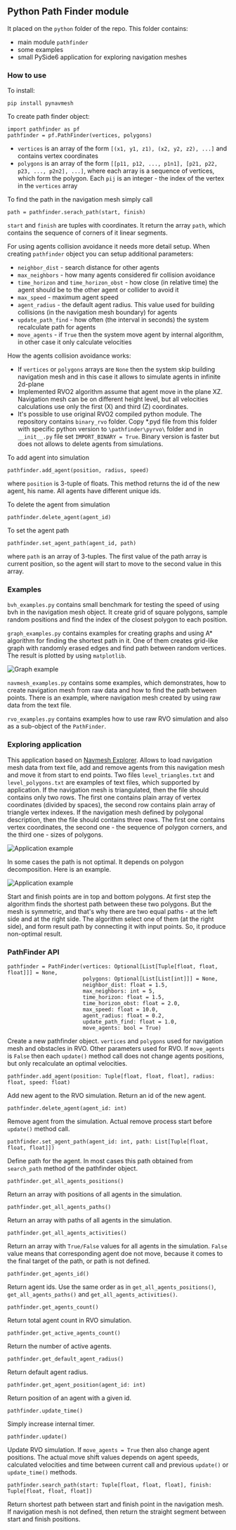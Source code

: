 ## Python Path Finder module

It placed on the ```python``` folder of the repo. This folder contains:

* main module ```pathfinder```
* some examples
* small PySide6 application for exploring navigation meshes

### How to use

To install:

```
pip install pynavmesh
```

To create path finder object:

```
import pathfinder as pf
pathfinder = pf.PathFinder(vertices, polygons)
```
* ```vertices``` is an array of the form ```[(x1, y1, z1), (x2, y2, z2), ...]``` and contains vertex coordinates
* ```polygons``` is an array of the form ```[[p11, p12, ..., p1n1], [p21, p22, p23, ..., p2n2], ...]```, where each array is a sequence of vertices, which form the polygon. Each ```pij``` is an integer - the index of the vertex in the ```vertices``` array

To find the path in the navigation mesh simply call

```
path = pathfinder.serach_path(start, finish)
```

```start``` and ```finish``` are tuples with coordinates. It return the array ```path```, which contains the sequence of corners of it linear segments.

For using agents collision avoidance it needs more detail setup. When creating ```pathfinder``` object you can setup additional parameters:
* ```neighbor_dist``` - search distance for other agents
* ```max_neighbors``` - how many agents considered fir collision avoidance
* ```time_horizon``` and ```time_horizon_obst``` - how close (in relative time) the agent should be to the other agent or collider to avoid it
* ```max_speed``` - maximum agent speed
* ```agent_radius``` - the default agent radius. This value used for building collisions (in the navigation mesh boundary) for agents
* ```update_path_find``` - how often (the interval in seconds) the system recalculate path for agents
* ```move_agents``` - if ```True``` then the system move agent by internal algorithm, in other case it only calculate velocities

How the agents collision avoidance works:
* If ```vertices``` or ```polygons``` arrays are ```None``` then the system skip building navigation mesh and in this case it allows to simulate agents in infinite 2d-plane
* Implemented RVO2 algorithm assume that agent move in the plane XZ. Navigation mesh can be on different height level, but all velocities calculations use only the first (X) and third (Z) coordinates.
* It's possible to use original RVO2 compiled python module. The repository contains ```binary_rvo``` folder. Copy *.pyd file from this folder with specific python version to ```\pathfinder\pyrvo\``` folder and in ```__init__.py``` file set ```IMPORT_BINARY = True```. Binary version is faster but does not allows to delete agents from simulations.

To add agent into simulation

```
pathfinder.add_agent(position, radius, speed)
```

where ```position``` is 3-tuple of floats. This method returns the id of the new agent, his name. All agents have different unique ids.

To delete the agent from simulation

```
pathfinder.delete_agent(agent_id)
```

To set the agent path

```
pathfinder.set_agent_path(agent_id, path)
```

where ```path``` is an array of 3-tuples. The first value of the path array is current position, so the agent will start to move to the second value in this array.


### Examples

```bvh_examples.py``` contains small benchmark for testing the speed of using bvh in the navigation mesh object. It create grid of square polygons, sample random positions and find the index of the closest polygon to each position.

```graph_examples.py``` contains examples for creating graphs and using A* algorithm for finding the shortest path in it. One of them creates grid-like graph with randomly erased edges and find path between random vertices. The result is plotted by using ```matplotlib```.

![Graph example](../images/graph_01.png?raw=true)

```navmesh_examples.py``` contains some examples, which demonstrates, how to create navigation mesh from raw data and how to find the path between points. There is an example, where navigation mesh created by using raw data from the text file.

```rvo_examples.py``` contains examples how to use raw RVO simulation and also as a sub-object of the ```PathFinder```.

### Exploring application

This application based on [Navmesh Explorer](https://github.com/Tugcga/Navmesh-Explorer). Allows to load navigation mesh data from text file, add and remove agents from this navigation mesh and move it from start to end points. Two files ```level_triangles.txt``` and ```level_polygons.txt``` are examples of text files, which supported by application. If the navigation mesh is triangulated, then the file should contains only two rows. The first one contains plain array of vertex coordinates (divided by spaces), the second row contains plain array of triangle vertex indexes. If the navigation mesh defined by polygonal description, then the file should contains three rows. The first one contains vertex coordinates, the second one - the sequence of polygon corners, and the third one - sizes of polygons.

![Application example](../images/app_01.png?raw=true)

In some cases the path is not optimal. It depends on polygon decomposition. Here is an example.

![Application example](../images/app_02.png?raw=true)

Start and finish points are in top and bottom polygons. At first step the algorithm finds the shortest path between these two polygons. But the mesh is symmetric, and that's why there are two equal paths - at the left side and at the right side. The algorithm select one of them (at the right side), and form result path by connecting it with input points. So, it produce non-optimal result.

### PathFinder API

```
pathfinder = PathFinder(vertices: Optional[List[Tuple[float, float, float]]] = None, 
						polygons: Optional[List[List[int]]] = None,
						neighbor_dist: float = 1.5,
						max_neighbors: int = 5,
						time_horizon: float = 1.5,
						time_horizon_obst: float = 2.0,
						max_speed: float = 10.0,
						agent_radius: float = 0.2,
						update_path_find: float = 1.0,
						move_agents: bool = True)
```

Create a new pathfinder object. ```vertices``` and ```polygons``` used for navigation mesh and obstacles in RVO. Other parameters used for RVO. If ```move_agents``` is ```False``` then each ```update()``` method call does not change agents positions, but only recalculate an optimal velocities.

```
pathfinder.add_agent(position: Tuple[float, float, float], radius: float, speed: float)
```

Add new agent to the RVO simulation. Return an id of the new agent.

```
pathfinder.delete_agent(agent_id: int)
```

Remove agent from the simulation. Actual remove process start before ```update()``` method call.

```
pathfinder.set_agent_path(agent_id: int, path: List[Tuple[float, float, float]])
```

Define path for the agent. In most cases this path obtained from ```search_path``` method of the pathfinder object.

```
pathfinder.get_all_agents_positions()
```

Return an array with positions of all agents in the simulation.

```
pathfinder.get_all_agents_paths()
```

Return an array with paths of all agents in the simulation.

```
pathfinder.get_all_agents_activities()
```

Return an array with ```True/False``` values for all agents in the simulation. ```False``` value means that corresponding agent doe not move, because it comes to the final target of the path, or path is not defined.

```
pathfinder.get_agents_id()
```

Return agent ids. Use the same order as in ```get_all_agents_positions()```, ```get_all_agents_paths()``` and ```get_all_agents_activities()```.

```
pathfinder.get_agents_count()
```

Return total agent count in RVO simulation.

```
pathfinder.get_active_agents_count()
```

Return the number of active agents.

```
pathfinder.get_default_agent_radius()
```

Return default agent radius.

```
pathfinder.get_agent_position(agent_id: int)
```

Return position of an agent with a given id.

```
pathfinder.update_time()
```

Simply increase internal timer.

```
pathfinder.update()
```

Update RVO simulation. If ```move_agents = True``` then also change agent positions. The actual move shift values depends on agent speeds, calculated velocities and time between current call and previous ```update()``` or ```update_time()``` methods.

```
pathfinder.search_path(start: Tuple[float, float, float], finish: Tuple[float, float, float])
```

Return shortest path between start and finish point in the navigation mesh. If navigation mesh is not defined, then return the straight segment between start and finish positions.